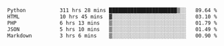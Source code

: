 <!--START_SECTION:waka-->

```txt
Python           311 hrs 28 mins ██████████████████████▒░░   89.64 %
HTML             10 hrs 45 mins  ▓░░░░░░░░░░░░░░░░░░░░░░░░   03.10 %
PHP              6 hrs 13 mins   ▒░░░░░░░░░░░░░░░░░░░░░░░░   01.79 %
JSON             5 hrs 10 mins   ▒░░░░░░░░░░░░░░░░░░░░░░░░   01.49 %
Markdown         3 hrs 6 mins    ▒░░░░░░░░░░░░░░░░░░░░░░░░   00.90 %
```

<!--END_SECTION:waka-->
